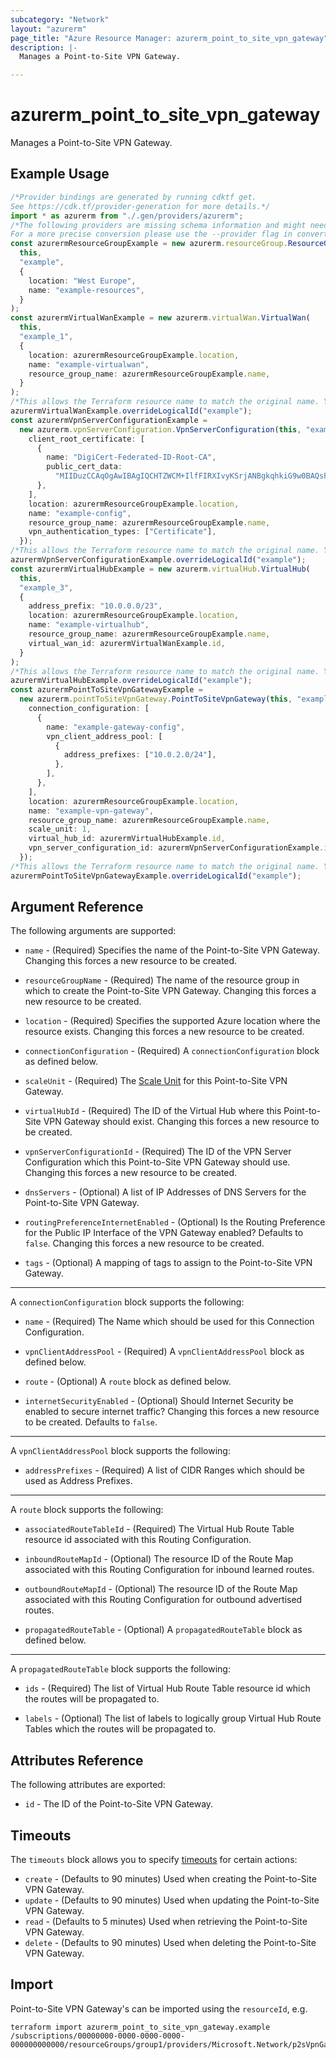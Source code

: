 ```yaml
---
subcategory: "Network"
layout: "azurerm"
page_title: "Azure Resource Manager: azurerm_point_to_site_vpn_gateway"
description: |-
  Manages a Point-to-Site VPN Gateway.

---
```


# azurerm\_point\_to\_site\_vpn\_gateway

Manages a Point-to-Site VPN Gateway.

## Example Usage

```typescript
/*Provider bindings are generated by running cdktf get.
See https://cdk.tf/provider-generation for more details.*/
import * as azurerm from "./.gen/providers/azurerm";
/*The following providers are missing schema information and might need manual adjustments to synthesize correctly: azurerm.
For a more precise conversion please use the --provider flag in convert.*/
const azurermResourceGroupExample = new azurerm.resourceGroup.ResourceGroup(
  this,
  "example",
  {
    location: "West Europe",
    name: "example-resources",
  }
);
const azurermVirtualWanExample = new azurerm.virtualWan.VirtualWan(
  this,
  "example_1",
  {
    location: azurermResourceGroupExample.location,
    name: "example-virtualwan",
    resource_group_name: azurermResourceGroupExample.name,
  }
);
/*This allows the Terraform resource name to match the original name. You can remove the call if you don't need them to match.*/
azurermVirtualWanExample.overrideLogicalId("example");
const azurermVpnServerConfigurationExample =
  new azurerm.vpnServerConfiguration.VpnServerConfiguration(this, "example_2", {
    client_root_certificate: [
      {
        name: "DigiCert-Federated-ID-Root-CA",
        public_cert_data:
          "MIIDuzCCAqOgAwIBAgIQCHTZWCM+IlfFIRXIvyKSrjANBgkqhkiG9w0BAQsFADBn\nMQswCQYDVQQGEwJVUzEVMBMGA1UEChMMRGlnaUNlcnQgSW5jMRkwFwYDVQQLExB3\nd3cuZGlnaWNlcnQuY29tMSYwJAYDVQQDEx1EaWdpQ2VydCBGZWRlcmF0ZWQgSUQg\nUm9vdCBDQTAeFw0xMzAxMTUxMjAwMDBaFw0zMzAxMTUxMjAwMDBaMGcxCzAJBgNV\nBAYTAlVTMRUwEwYDVQQKEwxEaWdpQ2VydCBJbmMxGTAXBgNVBAsTEHd3dy5kaWdp\nY2VydC5jb20xJjAkBgNVBAMTHURpZ2lDZXJ0IEZlZGVyYXRlZCBJRCBSb290IENB\nMIIBIjANBgkqhkiG9w0BAQEFAAOCAQ8AMIIBCgKCAQEAvAEB4pcCqnNNOWE6Ur5j\nQPUH+1y1F9KdHTRSza6k5iDlXq1kGS1qAkuKtw9JsiNRrjltmFnzMZRBbX8Tlfl8\nzAhBmb6dDduDGED01kBsTkgywYPxXVTKec0WxYEEF0oMn4wSYNl0lt2eJAKHXjNf\nGTwiibdP8CUR2ghSM2sUTI8Nt1Omfc4SMHhGhYD64uJMbX98THQ/4LMGuYegou+d\nGTiahfHtjn7AboSEknwAMJHCh5RlYZZ6B1O4QbKJ+34Q0eKgnI3X6Vc9u0zf6DH8\nDk+4zQDYRRTqTnVO3VT8jzqDlCRuNtq6YvryOWN74/dq8LQhUnXHvFyrsdMaE1X2\nDwIDAQABo2MwYTAPBgNVHRMBAf8EBTADAQH/MA4GA1UdDwEB/wQEAwIBhjAdBgNV\nHQ4EFgQUGRdkFnbGt1EWjKwbUne+5OaZvRYwHwYDVR0jBBgwFoAUGRdkFnbGt1EW\njKwbUne+5OaZvRYwDQYJKoZIhvcNAQELBQADggEBAHcqsHkrjpESqfuVTRiptJfP\n9JbdtWqRTmOf6uJi2c8YVqI6XlKXsD8C1dUUaaHKLUJzvKiazibVuBwMIT84AyqR\nQELn3e0BtgEymEygMU569b01ZPxoFSnNXc7qDZBDef8WfqAV/sxkTi8L9BkmFYfL\nuGLOhRJOFprPdoDIUBB+tmCl3oDcBy3vnUeOEioz8zAkprcb3GHwHAK+vHmmfgcn\nWsfMLH4JCLa/tRYL+Rw/N3ybCkDp00s0WUZ+AoDywSl0Q/ZEnNY0MsFiw6LyIdbq\nM/s/1JRtO3bDSzD9TazRVzn2oBqzSa8VgIo5C1nOnoAKJTlsClJKvIhnRlaLQqk=\n",
      },
    ],
    location: azurermResourceGroupExample.location,
    name: "example-config",
    resource_group_name: azurermResourceGroupExample.name,
    vpn_authentication_types: ["Certificate"],
  });
/*This allows the Terraform resource name to match the original name. You can remove the call if you don't need them to match.*/
azurermVpnServerConfigurationExample.overrideLogicalId("example");
const azurermVirtualHubExample = new azurerm.virtualHub.VirtualHub(
  this,
  "example_3",
  {
    address_prefix: "10.0.0.0/23",
    location: azurermResourceGroupExample.location,
    name: "example-virtualhub",
    resource_group_name: azurermResourceGroupExample.name,
    virtual_wan_id: azurermVirtualWanExample.id,
  }
);
/*This allows the Terraform resource name to match the original name. You can remove the call if you don't need them to match.*/
azurermVirtualHubExample.overrideLogicalId("example");
const azurermPointToSiteVpnGatewayExample =
  new azurerm.pointToSiteVpnGateway.PointToSiteVpnGateway(this, "example_4", {
    connection_configuration: [
      {
        name: "example-gateway-config",
        vpn_client_address_pool: [
          {
            address_prefixes: ["10.0.2.0/24"],
          },
        ],
      },
    ],
    location: azurermResourceGroupExample.location,
    name: "example-vpn-gateway",
    resource_group_name: azurermResourceGroupExample.name,
    scale_unit: 1,
    virtual_hub_id: azurermVirtualHubExample.id,
    vpn_server_configuration_id: azurermVpnServerConfigurationExample.id,
  });
/*This allows the Terraform resource name to match the original name. You can remove the call if you don't need them to match.*/
azurermPointToSiteVpnGatewayExample.overrideLogicalId("example");

```

## Argument Reference

The following arguments are supported:

*   `name` - (Required) Specifies the name of the Point-to-Site VPN Gateway. Changing this forces a new resource to be created.

*   `resourceGroupName` - (Required) The name of the resource group in which to create the Point-to-Site VPN Gateway. Changing this forces a new resource to be created.

*   `location` - (Required) Specifies the supported Azure location where the resource exists. Changing this forces a new resource to be created.

*   `connectionConfiguration` - (Required) A `connectionConfiguration` block as defined below.

*   `scaleUnit` - (Required) The [Scale Unit](https://docs.microsoft.com/azure/virtual-wan/virtual-wan-faq#what-is-a-virtual-wan-gateway-scale-unit) for this Point-to-Site VPN Gateway.

*   `virtualHubId` - (Required) The ID of the Virtual Hub where this Point-to-Site VPN Gateway should exist. Changing this forces a new resource to be created.

*   `vpnServerConfigurationId` - (Required) The ID of the VPN Server Configuration which this Point-to-Site VPN Gateway should use. Changing this forces a new resource to be created.

*   `dnsServers` - (Optional) A list of IP Addresses of DNS Servers for the Point-to-Site VPN Gateway.

*   `routingPreferenceInternetEnabled` - (Optional) Is the Routing Preference for the Public IP Interface of the VPN Gateway enabled? Defaults to `false`. Changing this forces a new resource to be created.

*   `tags` - (Optional) A mapping of tags to assign to the Point-to-Site VPN Gateway.

***

A `connectionConfiguration` block supports the following:

*   `name` - (Required) The Name which should be used for this Connection Configuration.

*   `vpnClientAddressPool` - (Required) A `vpnClientAddressPool` block as defined below.

*   `route` - (Optional) A `route` block as defined below.

*   `internetSecurityEnabled` - (Optional) Should Internet Security be enabled to secure internet traffic? Changing this forces a new resource to be created. Defaults to `false`.

***

A `vpnClientAddressPool` block supports the following:

* `addressPrefixes` - (Required) A list of CIDR Ranges which should be used as Address Prefixes.

***

A `route` block supports the following:

*   `associatedRouteTableId` - (Required) The Virtual Hub Route Table resource id associated with this Routing Configuration.

*   `inboundRouteMapId` - (Optional) The resource ID of the Route Map associated with this Routing Configuration for inbound learned routes.

*   `outboundRouteMapId` - (Optional) The resource ID of the Route Map associated with this Routing Configuration for outbound advertised routes.

*   `propagatedRouteTable` - (Optional) A `propagatedRouteTable` block as defined below.

***

A `propagatedRouteTable` block supports the following:

*   `ids` - (Required) The list of Virtual Hub Route Table resource id which the routes will be propagated to.

*   `labels` - (Optional) The list of labels to logically group Virtual Hub Route Tables which the routes will be propagated to.

## Attributes Reference

The following attributes are exported:

* `id` - The ID of the Point-to-Site VPN Gateway.

## Timeouts

The `timeouts` block allows you to specify [timeouts](https://www.terraform.io/language/resources/syntax#operation-timeouts) for certain actions:

* `create` - (Defaults to 90 minutes) Used when creating the Point-to-Site VPN Gateway.
* `update` - (Defaults to 90 minutes) Used when updating the Point-to-Site VPN Gateway.
* `read` - (Defaults to 5 minutes) Used when retrieving the Point-to-Site VPN Gateway.
* `delete` - (Defaults to 90 minutes) Used when deleting the Point-to-Site VPN Gateway.

## Import

Point-to-Site VPN Gateway's can be imported using the `resourceId`, e.g.

```shell
terraform import azurerm_point_to_site_vpn_gateway.example /subscriptions/00000000-0000-0000-0000-000000000000/resourceGroups/group1/providers/Microsoft.Network/p2sVpnGateways/gateway1
```

